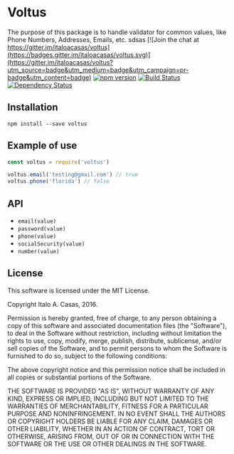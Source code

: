 # Voltus
The purpose of this package is to handle validator for common values, like Phone Numbers, Addresses, Emails, etc.
sdsas
[![Join the chat at https://gitter.im/italoacasas/voltus](https://badges.gitter.im/italoacasas/voltus.svg)](https://gitter.im/italoacasas/voltus?utm_source=badge&utm_medium=badge&utm_campaign=pr-badge&utm_content=badge)
[![npm version](https://badge.fury.io/js/voltus.svg)](https://badge.fury.io/js/voltus)
[![Build Status](https://travis-ci.org/italoacasas/voltus.svg?branch=master)](https://travis-ci.org/italoacasas/voltus)
[![Dependency Status](https://david-dm.org/italoacasas/voltus.svg)](https://david-dm.org/italoacasas/voltus)

## Installation
`npm install --save voltus`

## Example of use
```javascript
const voltus = require('voltus')

voltus.email('testing@gmail.com') // true
voltus.phone('florida') // false
```

## API
- `email(value)`
- `password(value)`
- `phone(value)`
- `socialSecurity(value)`
- `number(value)`

## License
This software is licensed under the MIT License.

Copyright Italo A. Casas, 2016.

Permission is hereby granted, free of charge, to any person obtaining a copy of this software and associated documentation files (the "Software"), to deal in the Software without restriction, including without limitation the rights to use, copy, modify, merge, publish, distribute, sublicense, and/or sell copies of the Software, and to permit persons to whom the Software is furnished to do so, subject to the following conditions:

The above copyright notice and this permission notice shall be included in all copies or substantial portions of the Software.

THE SOFTWARE IS PROVIDED "AS IS", WITHOUT WARRANTY OF ANY KIND, EXPRESS OR IMPLIED, INCLUDING BUT NOT LIMITED TO THE WARRANTIES OF MERCHANTABILITY, FITNESS FOR A PARTICULAR PURPOSE AND NONINFRINGEMENT. IN NO EVENT SHALL THE AUTHORS OR COPYRIGHT HOLDERS BE LIABLE FOR ANY CLAIM, DAMAGES OR OTHER LIABILITY, WHETHER IN AN ACTION OF CONTRACT, TORT OR OTHERWISE, ARISING FROM, OUT OF OR IN CONNECTION WITH THE SOFTWARE OR THE USE OR OTHER DEALINGS IN THE SOFTWARE.
